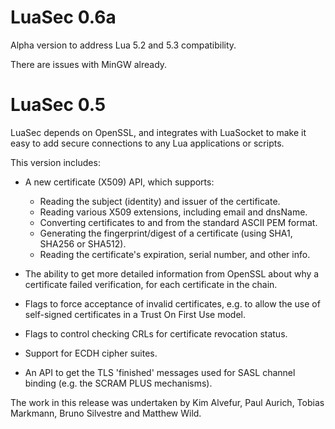 LuaSec 0.6a
==========
Alpha version to address Lua 5.2 and 5.3 compatibility.

There are issues with MinGW already.

LuaSec 0.5
==========

LuaSec depends  on OpenSSL, and  integrates with LuaSocket to  make it
easy to add secure connections to any Lua applications or scripts.

This  version  includes:

  * A new certificate (X509) API, which supports:
    - Reading  the subject  (identity) and  issuer of the certificate.
    - Reading  various X509  extensions, including email  and dnsName.
    - Converting  certificates  to and  from  the  standard ASCII  PEM
      format.
    - Generating the fingerprint/digest of a certificate  (using SHA1,
      SHA256 or SHA512).
    - Reading the  certificate's expiration, serial number,  and other
      info.

  * The ability  to get more  detailed information from  OpenSSL about
    why a certificate failed verification, for each certificate in the
    chain.
  
  * Flags to  force acceptance of invalid certificates,  e.g. to allow
    the use of self-signed certificates in a Trust On First Use model.

  * Flags to control checking CRLs for certificate revocation status.
 
  * Support for ECDH cipher suites.
 
  * An API  to get the TLS  'finished' messages used  for SASL channel
    binding (e.g. the SCRAM PLUS mechanisms).

The work in  this release was undertaken by  Kim Alvefur, Paul Aurich,
Tobias Markmann, Bruno Silvestre and Matthew Wild.
